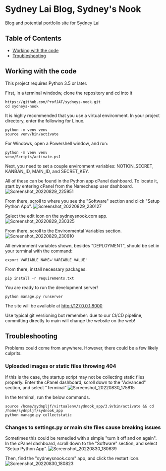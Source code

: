 # Sydney Lai Blog, Sydney's Nook
Blog and potential portfolio site for Sydney Lai

## Table of Contents

 - [Working with the code](#Working-with-the-code)
 - [Troubleshooting](#Troubleshooting)

## Working with the code

This project requires Python 3.5 or later.

First, in a terminal windodw, clone the repository and cd into it
```
https://github.com/ProfJAT/sydneys-nook.git
cd sydneys-nook
```

It is highly recommended that you use a virtual environment. In your project directory, enter the following for Linux.
```
python -m venv venv
source venv/bin/activate
```

For Windows, open a Powershell window, and run:
```
python -m venv venv
venv/Scripts/activate.ps1
```

Next, you need to set a couple environment variables: NOTION_SECRET, KANBAN_ID, MAIN_ID, and SECRET_KEY.

All of these can be found in the Python app cPanel dashboard. To locate it, start by entering cPanel from the Namecheap user dashboard.
![Screenshot_20220829_225951](https://user-images.githubusercontent.com/46096425/187361222-416e3b57-1934-4023-9997-c325ad117501.png)

From there, scroll to where you see the "Software" section and click "Setup Python App".
![Screenshot_20220829_230127](https://user-images.githubusercontent.com/46096425/187361436-ce579408-6f58-4136-8b5f-87a138cc57d1.png)

Select the edit icon on the sydneysnook.com app.
![Screenshot_20220829_230325](https://user-images.githubusercontent.com/46096425/187361594-67b8a474-1b49-4a83-a21d-2c98a82754de.png)

From there, scroll to the Environmental Variables section.
![Screenshot_20220829_230610](https://user-images.githubusercontent.com/46096425/187361980-20be9fa2-60b5-4c5a-ba50-a7d44f0ef7d5.png)

All environment variables shown, besides "DEPLOYMENT", should be set in your terminal with the command:
```
export VARIABLE_NAME='VARIABLE_VALUE'
```

From there, install necessary packages.
```
pip install -r requirements.txt
```

You are ready to run the development server!
```
python manage.py runserver
```

The site will be available at http://127.0.0.1:8000

Use typical git versioning but remember: due to our CI/CD pipeline, committing directly to main will change the website on the web!

## Troubleshooting

Problems could come from anywhere. However, there could be a few likely culprits.

### Uploaded images or static files throwing 404

If this is the case, the startup script may not be collecting static files properly.  Enter the cPanel dashboard, scroll down to the "Advanced" section, and select "Terminal"
![Screenshot_20220830_175815](https://user-images.githubusercontent.com/46096425/187569804-fbdc23b7-624c-427f-9ae4-dc5cbdc3d1c4.png)

In the terminal, run the below commands.
```
source /home/sydnpljf/virtualenv/sydnook_app/3.9/bin/activate && cd /home/sydnpljf/sydnook_app
python manage.py collectstatic
```

### Changes to settings.py or main site files cause breaking issues

Sometimes this could be remedied with a simple "turn it off and on again".  In the cPanel dashboard, scroll down to the "Software" section, and select "Setup Python App".
![Screenshot_20220830_180639](https://user-images.githubusercontent.com/46096425/187570562-4fb04279-3073-438f-893a-33ad3dc1d2cf.png)

Then, find the "sydneysnook.com" app, and click the restart icon.
![Screenshot_20220830_180823](https://user-images.githubusercontent.com/46096425/187570717-9f6dd37e-f431-49dc-9645-820a317ef4bb.png)
